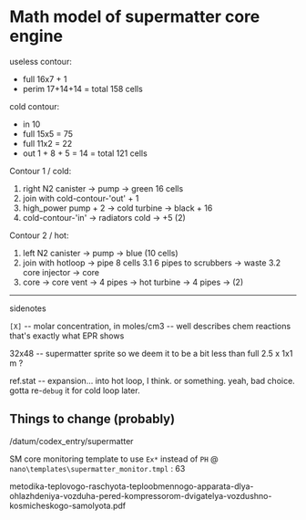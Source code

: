 # Math model of supermatter core engine

useless contour:
- full 16x7 + 1
- perim 17+14+14
= total 158 cells

cold contour:
- in 10
- full 15x5 = 75
- full 11x2 = 22 
- out 1 + 8 + 5 = 14
= total 121 cells

Contour 1 / cold:
1. right N2 canister -> pump -> green 16 cells
2. join with cold-contour-'out' + 1
3. high_power pump + 2 -> cold turbine -> black + 16
4. cold-contour-'in' -> radiators cold -> +5 (2)

Contour 2 / hot:
1. left N2 canister -> pump -> blue (10 cells)
2. join with hotloop -> pipe 8 cells
3.1 6 pipes to scrubbers -> waste
3.2 core injector -> core
4. core -> core vent -> 4 pipes -> hot turbine -> 4 pipes -> (2)



-----

sidenotes

`[X]` -- molar concentration, in moles/cm3 -- well describes chem reactions
that's exactly what EPR shows 


32x48 -- supermatter sprite
so we deem it to be a bit less than full 2.5 x 1x1 m ?


ref.stat -- expansion... into hot loop, I think. or something. yeah, bad choice. gotta re-`debug` it for cold loop later.


## Things to change (probably)

/datum/codex_entry/supermatter

SM core monitoring template to use `Ex*` instead of `PH`
@ `nano\templates\supermatter_monitor.tmpl` : 63


metodika-teplovogo-raschyota-teploobmennogo-apparata-dlya-ohlazhdeniya-vozduha-pered-kompressorom-dvigatelya-vozdushno-kosmicheskogo-samolyota.pdf
